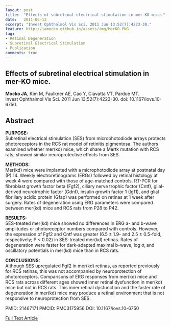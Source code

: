 ```yaml
---
layout: post
title:  "Effects of subretinal electrical stimulation in mer-KO mice."
date:   2011-06-13
excerpt: "Invest Ophthalmol Vis Sci. 2011 Jun 13;52(7):4223-30."
feature: http://jamocko.github.io/assets/img/MerKO.PNG
tag:
- Retinal Degeneration
- Subretinal Electrical Stimulation
- Publication
comments: true
---
```


## Effects of subretinal electrical stimulation in mer-KO mice.
**Mocko JA**, Kim M, Faulkner AE, Cao Y, Ciavatta VT, Pardue MT.  
Invest Ophthalmol Vis Sci. 2011 Jun 13;52(7):4223-30. doi: 10.1167/iovs.10-6750.

## Abstract
**PURPOSE:**  
Subretinal electrical stimulation (SES) from microphotodiode arrays protects photoreceptors in the RCS rat model of retinitis pigmentosa. The authors examined whether mer(kd) mice, which share a Mertk mutation with RCS rats, showed similar neuroprotective effects from SES.

**METHODS:**  
Mer(kd) mice were implanted with a microphotodiode array at postnatal day (P) 14. Weekly electroretinograms (ERGs) followed by retinal histology at week 4 were compared with those of age-matched controls. RT-PCR for fibroblast growth factor beta (Fgf2), ciliary nerve trophic factor (Cntf), glial-derived neurotrophic factor (Gdnf), insulin growth factor 1 (Igf1), and glial fibrillary acidic protein (Gfap) was performed on retinas at 1 week after surgery. Rates of degeneration using ERG parameters were compared between mer(kd) mice and RCS rats from P28 to P42.

**RESULTS:**  
SES-treated mer(kd) mice showed no differences in ERG a- and b-wave amplitudes or photoreceptor numbers compared with controls. However, the expression of Fgf2 and Cntf was greater (6.5 ± 1.9- and 2.5 ± 0.5-fold, respectively; P < 0.02) in SES-treated mer(kd) retinas. Rates of degeneration were faster for dark-adapted maximal b-wave, log σ, and oscillatory potentials in mer(kd) mice than in RCS rats.

**CONCLUSIONS:**  
Although SES upregulated Fgf2 in mer(kd) retinas, as reported previously for RCS retinas, this was not accompanied by neuroprotection of photoreceptors. Comparisons of ERG responses from mer(kd) mice and RCS rats across different ages showed inner retinal dysfunction in mer(kd) mice but not in RCS rats. This inner retinal dysfunction and the faster rate of degeneration in mer(kd) mice may produce a retinal environment that is not responsive to neuroprotection from SES.

PMID: 21467171 PMCID: PMC3175956 DOI: 10.1167/iovs.10-6750

<a href="https://www.ncbi.nlm.nih.gov/pmc/articles/PMC3175956/" class="btn btn-info">Full Text Article</a>
